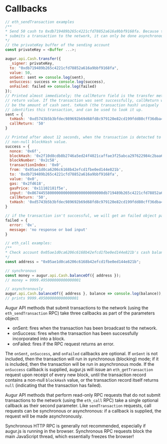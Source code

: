 Callbacks
=========

```javascript
// eth_sendTransaction examples
/**
* Send 50 cash to 0xdb719489b265c4221cfd78852a616a9bbf9168fa. Because this
* submits a transaction to the network, it can only be done asynchronously. It also needs to be signed.
*/
// the privateKey buffer of the sending account
const privateKey = <Buffer ...>;

augur.api.Cash.transfer({
  _signer: privateKey,
  to: "0xdb719489b265c4221cfd78852a616a9bbf9168fa",
  value: 50,
  onSent: sent => console.log(sent),
  onSuccess: success => console.log(success),
  onFailed: failed => console.log(failed)
});
// Printed almost immediately; the callReturn field is the transfer method's
// return value. If the transaction was sent successfully, callReturn will
// be the amount of cash sent. txHash (the transaction hash) uniquely
// identifies this transaction, and can be used to look it up.
sent = {
  txHash: '0xd5743b5b3bfdec989692b69d68fd8c979120e82cd199fdd80cff36dba42befbe',
  callReturn: '50'
}

// Printed after about 12 seconds, when the transaction is detected to have a
// non-null blockHash value.
success = {
  nonce: '0x6f',
  blockHash: '0x2f10d8cdb8b2746a5ed24f4021caffae3f25abca297622984c2baa69db0ac50f',
  blockNumber: '0x2c58',
  transactionIndex: '0x0',
  from: '0x05ae1d0ca6206c6168b42efcd1fbe0ed144e821b',
  to: '0xdb719489b265c4221cfd78852a616a9bbf9168fa',
  value: '0x0',
  gas: '0x2fd618',
  gasPrice: '0x11102181f5e',
  input: '0x86744558000000000000000000000000db719489b265c4221cfd78852a616a9bbf9168fa0000000000000000000000000000000000000000000000000000000000000032',
  callReturn: '50',
  txHash: '0xd5743b5b3bfdec989692b69d68fd8c979120e82cd199fdd80cff36dba42befbe'
}

// if the transaction isn't successful, we will get an failed object passed to onFailed
failed = {
  error: '0x',
  message: 'no response or bad input'
}

// eth_call examples:
/**
* Check account 0x05ae1d0ca6206c6168b42efcd1fbe0ed144e821b's cash balance.
*/
const address = "0x05ae1d0ca6206c6168b42efcd1fbe0ed144e821b";

// synchronous
const money = augur.api.Cash.balanceOf({ address });
// money = 9999.495000000000000001

// asynchronously
augur.api.Cash.balanceOf({ address }, balance => console.log(balance));
// prints 9999.495000000000000001
```
Augur API methods that submit transactions to the network (using the `eth_sendTransaction` RPC) take three callbacks as part of the parameters object:

- onSent: fires when the transaction has been broadcast to the network.
- onSuccess: fires when the transaction has been successfully incorporated into a block.
- onFailed: fires if the RPC request returns an error.

The `onSent`, `onSuccess`, and `onFailed` callbacks are optional.  If `onSent` is not included, then the transaction will run in synchronous (blocking) mode; if it is included, then the transaction will be run in asynchronous mode.  If the `onSuccess` callback is supplied, augur.js will issue an `eth_getTransaction` request upon receipt of every new block, until the transaction record contains a non-null `blockHash` value, or the transaction record itself returns `null` (indicating that the transaction has failed).

Augur API methods that perform read-only RPC requests that do not submit transactions to the network (using the `eth_call` RPC) take a single optional callback as their second parameter. Like `sendTransaction` requests, call requests can be synchronous or asynchronous: if a callback is supplied, the request will be made asynchronously.

<aside class="warning">Synchronous HTTP RPC is generally not recommended, especially if augur.js is running in the browser.  Synchronous RPC requests block the main JavaScript thread, which essentially freezes the browser!</aside>
